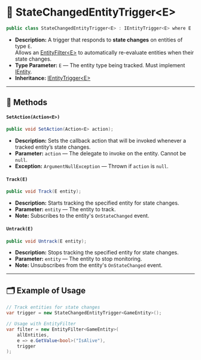 # 🧩 StateChangedEntityTrigger\<E>

```csharp
public class StateChangedEntityTrigger<E> : IEntityTrigger<E> where E : IEntity
```

- **Description:** A trigger that responds to **state changes** on entities of type `E`.  
  Allows an [EntityFilter\<E>](EntityFilter%601.md) to automatically re-evaluate entities when their state changes.
- **Type Parameter:** `E` — The entity type being tracked. Must implement [IEntity](../Entities/IEntity.md).
- **Inheritance:** [IEntityTrigger\<E>](IEntityTrigger%601.md)

---

## 🏹 Methods

#### `SetAction(Action<E>)`

```csharp
public void SetAction(Action<E> action);
```

- **Description:** Sets the callback action that will be invoked whenever a tracked entity’s state changes.
- **Parameter:** `action` — The delegate to invoke on the entity. Cannot be `null`.
- **Exception:** `ArgumentNullException` — Thrown if `action` is `null`.

#### `Track(E)`

```csharp
public void Track(E entity);
```

- **Description:** Starts tracking the specified entity for state changes.
- **Parameter:** `entity` — The entity to track.
- **Note:** Subscribes to the entity's `OnStateChanged` event.

#### `Untrack(E)`

```csharp
public void Untrack(E entity);
```

- **Description:** Stops tracking the specified entity for state changes.
- **Parameter:** `entity` — The entity to stop monitoring.
- **Note:** Unsubscribes from the entity's `OnStateChanged` event.

---

## 🗂 Example of Usage

```csharp
// Track entities for state changes
var trigger = new StateChangedEntityTrigger<GameEntity>();

// Usage with EntityFilter
var filter = new EntityFilter<GameEntity>(
    allEntities,
    e => e.GetValue<bool>("IsAlive"),
    trigger
);
```
